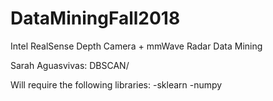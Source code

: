# DataMiningFall2018
Intel RealSense Depth Camera + mmWave Radar Data Mining

Sarah Aguasvivas:
DBSCAN/

Will require the following libraries:
-sklearn
-numpy
